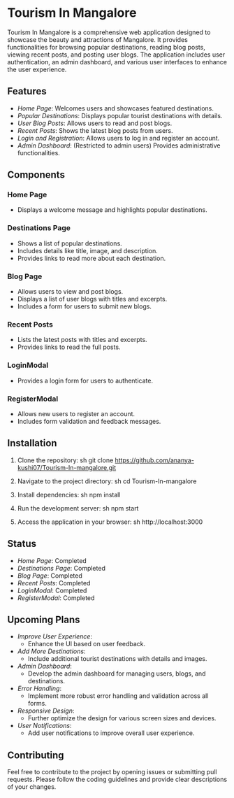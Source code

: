 # Tourism In Mangalore

Tourism In Mangalore is a comprehensive web application designed to showcase the beauty and attractions of Mangalore. It provides functionalities for browsing popular destinations, reading blog posts, viewing recent posts, and posting user blogs. The application includes user authentication, an admin dashboard, and various user interfaces to enhance the user experience.

## Features

- *Home Page*: Welcomes users and showcases featured destinations.
- *Popular Destinations*: Displays popular tourist destinations with details.
- *User Blog Posts*: Allows users to read and post blogs.
- *Recent Posts*: Shows the latest blog posts from users.
- *Login and Registration*: Allows users to log in and register an account.
- *Admin Dashboard*: (Restricted to admin users) Provides administrative functionalities.

## Components

### Home Page
- Displays a welcome message and highlights popular destinations.

### Destinations Page
- Shows a list of popular destinations.
- Includes details like title, image, and description.
- Provides links to read more about each destination.

### Blog Page
- Allows users to view and post blogs.
- Displays a list of user blogs with titles and excerpts.
- Includes a form for users to submit new blogs.

### Recent Posts
- Lists the latest posts with titles and excerpts.
- Provides links to read the full posts.

### LoginModal
- Provides a login form for users to authenticate.

### RegisterModal
- Allows new users to register an account.
- Includes form validation and feedback messages.

## Installation

1. Clone the repository:
   sh
   git clone https://github.com/ananya-kushi07/Tourism-In-mangalore.git
   
2. Navigate to the project directory:
   sh
   cd Tourism-In-mangalore
   
3. Install dependencies:
   sh
   npm install
   
4. Run the development server:
   sh
   npm start
   
5. Access the application in your browser:
   sh
   http://localhost:3000
   

## Status

- *Home Page*: Completed
- *Destinations Page*: Completed
- *Blog Page*: Completed
- *Recent Posts*: Completed
- *LoginModal*: Completed
- *RegisterModal*: Completed

## Upcoming Plans

- *Improve User Experience*:
  - Enhance the UI based on user feedback.
- *Add More Destinations*:
  - Include additional tourist destinations with details and images.
- *Admin Dashboard*:
  - Develop the admin dashboard for managing users, blogs, and destinations.
- *Error Handling*:
  - Implement more robust error handling and validation across all forms.
- *Responsive Design*:
  - Further optimize the design for various screen sizes and devices.
- *User Notifications*:
  - Add user notifications to improve overall user experience.

## Contributing

Feel free to contribute to the project by opening issues or submitting pull requests. Please follow the coding guidelines and provide clear descriptions of your changes.
